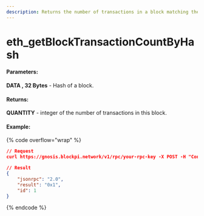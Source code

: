 ```yaml
---
description: Returns the number of transactions in a block matching the given block number.
---
```


# eth\_getBlockTransactionCountByHash

#### **Parameters:**

**DATA , 32 Bytes** - Hash of a block.

#### **Returns:**

**QUANTITY** - integer of the number of transactions in this block.

#### Example:

{% code overflow="wrap" %}
```json
// Request
curl https://gnosis.blockpi.network/v1/rpc/your-rpc-key -X POST -H "Content-Type: application/json" --data '{"jsonrpc":"2.0","method":"eth_getBlockTransactionCountByHash","params":["0xf763dcf18ee553e1ca8bd5360d065e9ce3453383502a6a2c9dadf1646bb6a2e7"],"id":1}'

// Result
{
    "jsonrpc": "2.0",
    "result": "0x1",
    "id": 1
}
```
{% endcode %}
